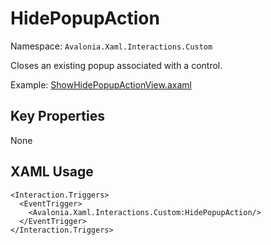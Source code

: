 # HidePopupAction

Namespace: `Avalonia.Xaml.Interactions.Custom`

Closes an existing popup associated with a control.

Example: [ShowHidePopupActionView.axaml](samples/BehaviorsTestApplication/Views/Pages/ShowHidePopupActionView.axaml)

## Key Properties
None

## XAML Usage
```xaml
<Interaction.Triggers>
  <EventTrigger>
    <Avalonia.Xaml.Interactions.Custom:HidePopupAction/>
  </EventTrigger>
</Interaction.Triggers>
```
